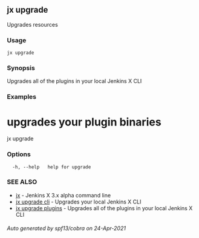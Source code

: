 ## jx upgrade

Upgrades resources

### Usage

```
jx upgrade
```

### Synopsis

Upgrades all of the plugins in your local Jenkins X CLI

### Examples

  # upgrades your plugin binaries
  jx upgrade

### Options

```
  -h, --help   help for upgrade
```

### SEE ALSO

* [jx](jx.md)	 - Jenkins X 3.x alpha command line
* [jx upgrade cli](jx_upgrade_cli.md)	 - Upgrades your local Jenkins X CLI
* [jx upgrade plugins](jx_upgrade_plugins.md)	 - Upgrades all of the plugins in your local Jenkins X CLI

###### Auto generated by spf13/cobra on 24-Apr-2021

